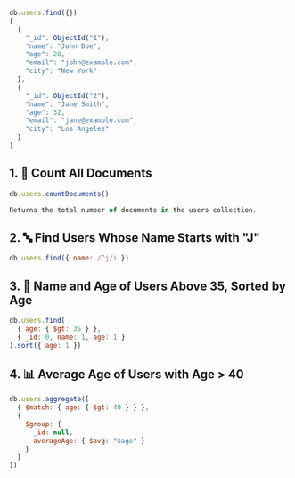 ```js
db.users.find({})
[
  {
    "_id": ObjectId("1"),
    "name": "John Doe",
    "age": 28,
    "email": "john@example.com",
    "city": "New York"
  },
  {
    "_id": ObjectId("2"),
    "name": "Jane Smith",
    "age": 32,
    "email": "jane@example.com",
    "city": "Los Angeles"
  }
]
```
## 1. 🧮 Count All Documents
```js
db.users.countDocuments()

Returns the total number of documents in the users collection.

```
## 2. 🔤 Find Users Whose Name Starts with "J"
```js
db.users.find({ name: /^j/i })
```
## 3. 👴 Name and Age of Users Above 35, Sorted by Age
```js
db.users.find(
  { age: { $gt: 35 } },
  { _id: 0, name: 1, age: 1 }
).sort({ age: 1 })
```

## 4. 📊 Average Age of Users with Age > 40
```js
db.users.aggregate([
  { $match: { age: { $gt: 40 } } },
  {
    $group: {
      _id: null,
      averageAge: { $avg: "$age" }
    }
  }
])
```